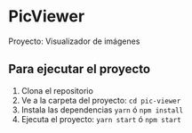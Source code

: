 # PicViewer

Proyecto: Visualizador de imágenes

## Para ejecutar el proyecto

1. Clona el repositorio
2. Ve a la carpeta del proyecto:
    `cd pic-viewer`
3. Instala las dependencias
    `yarn` ó `npm install`
4. Ejecuta el proyecto:
    `yarn start` ó  `npm start`
